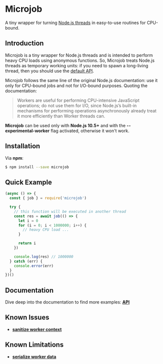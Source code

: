 # Microjob
A tiny wrapper for turning [Node.js threads](https://nodejs.org/api/worker_threads.html) in easy-to-use routines for CPU-bound.

## Introduction
Microjob is a tiny wrapper for Node.js threads and is intended to perform heavy CPU loads using anonymous functions.
So, Microjob treats Node.js threads as temporary working units: if you need to spawn a long-living thread, then you should use the [default API](https://nodejs.org/api/worker_threads.html).

Microjob follows the same line of the original Node.js documentation: use it only for CPU-bound jobs and not for I/O-bound purposes.
Quoting the documentation:

> Workers are useful for performing CPU-intensive JavaScript operations; do not use them for I/O, since Node.js’s built-in mechanisms for performing operations asynchronously already treat it more efficiently than Worker threads can.

**Microjob** can be used only with **Node.js 10.5+** and with the **--experimental-worker** flag activated, otherwise it won't work.

## Installation
Via **npm**:

```bash
$ npm install --save microjob
```

## Quick Example
```js
(async () => {
  const { job } = require('microjob')

  try {
    // this function will be executed in another thread
    const res = await job(() => {
      let i = 0
      for (i = 0; i < 1000000; i++) {
        // heavy CPU load ...
      }

      return i
    })

    console.log(res) // 1000000
  } catch (err) {
    console.error(err)
  }
})()
```

## Documentation
Dive deep into the documentation to find more examples: **[API](API.md)**

## Known Issues
* **[sanitize worker context](API.md#job-context)**

## Known Limitations
* **[serialize worker data](API.md#job-data)**
